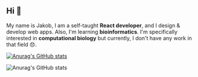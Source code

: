 ## Hi 👋

My name is Jakob, I am a self-taught **React developer**, and I design & develop web apps.
Also, I'm learning **bioinformatics**. I'm specifically interested in **computational biology** but currently, I don't have any work in that field 😞.  

[![Anurag's GitHub stats](https://github-readme-stats.vercel.app/api?username=jakChi)](https://github.com/anuraghazra/github-readme-stats)

![Anurag's GitHub stats](https://github-readme-stats.vercel.app/api?username=anuraghazra&show_icons=true&theme=tokyonight)
